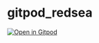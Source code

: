 # gitpod_redsea

[![Open in Gitpod](https://gitpod.io/button/open-in-gitpod.svg)](https://gitpod.io/#https://github.com/op07n/redsea)
